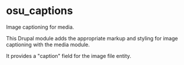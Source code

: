 osu_captions
============

Image captioning for media.

This Drupal module adds the appropriate markup and styling for image captioning with the media module.

It provides a "caption" field for the image file entity.
